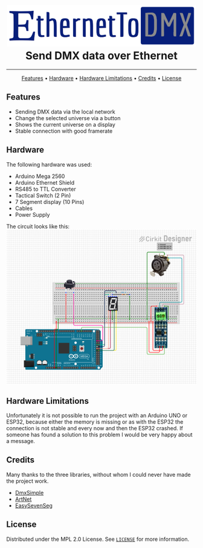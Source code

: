 <h1 style="align-content: center; text-align:center">
  <br>
  <a href="https://github.com/DerEingerostete/EthernetToDMX"><img src="https://raw.githubusercontent.com/DerEingerostete/EthernetToDMX/assets/Logo.png" alt="EthernetToDMX" width="500"></a>
  <br>
  Send DMX data over Ethernet
  <br>
</h1>

___

<p style="text-align: center;">
  <a href="#features">Features</a> •
  <a href="#hardware">Hardware</a> •
  <a href="#download">Hardware Limitations</a> •
  <a href="#credits">Credits</a> •
  <a href="#license">License</a>
</p>

## Features
 - Sending DMX data via the local network
 - Change the selected universe via a button
 - Shows the current universe on a display
 - Stable connection with good framerate

## Hardware
The following hardware was used:
- Arduino Mega 2560
- Arduino Ethernet Shield
- RS485 to TTL Converter
- Tactical Switch (2 Pin)
- 7 Segment display (10 Pins)
- Cables
- Power Supply

The circuit looks like this:
![Circuit](https://raw.githubusercontent.com/DerEingerostete/EthernetToDMX/assets/Circuit.svg)

## Hardware Limitations
Unfortunately it is not possible to run the project with an Arduino UNO or ESP32, because either the memory is missing or as with the ESP32 the connection is not stable and every now and then the ESP32 crashed.
If someone has found a solution to this problem I would be very happy about a message.

## Credits
Many thanks to the three libraries, without whom I could never have made the project work. 
 - [DmxSimple](https://github.com/PaulStoffregen/DmxSimple)
 - [ArtNet](https://github.com/hideakitai/ArtNet)
 - [EasySevenSeg](https://github.com/NeMaksym/Arduino-EasySevenSeg)

## License
Distributed under the MPL 2.0 License. See [`LICENSE`](/LICENSE) for more information.